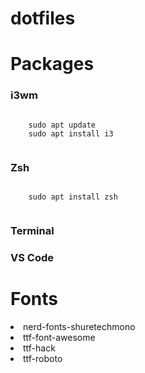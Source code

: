 # dotfiles

# Packages

### i3wm
<p>
  <code>
    sudo apt update
    sudo apt install i3
  </code>
</p>

### Zsh
<p>
  <code>
    sudo apt install zsh
  </code>
</p>

### Terminal

### VS Code

# Fonts
  <li>nerd-fonts-shuretechmono</li>
  <li>ttf-font-awesome</li>
  <li>ttf-hack</li>
  <li>ttf-roboto</li>





<!--
<li><strong>OS:</strong> <a href="https://www.debian.org/">Debian</a></li>
<li><strong>WM:</strong> <a href="https://i3wm.org/">i3</a></li>
<li><strong>Bar:</strong> <a href="https://github.com/polybar/polybar">polybar</a></li>
<li><strong>Shell:</strong> <a href="https://www.zsh.org/">zsh</a></li>
<li><strong>Terminal:</strong> <a href="https://terminator-gtk3.readthedocs.io/en/latest/">Terminator</a></li>
<li><strong>Editor:</strong> <a href="https://code.visualstudio.com/">VSCode</a></li>
<li><strong>Launcher:</strong> <a href="https://github.com/davatorium/rofi">Rofi</a></li>
-->




<!--
[Project explanation](path/to/explainer.md)
-->


 
